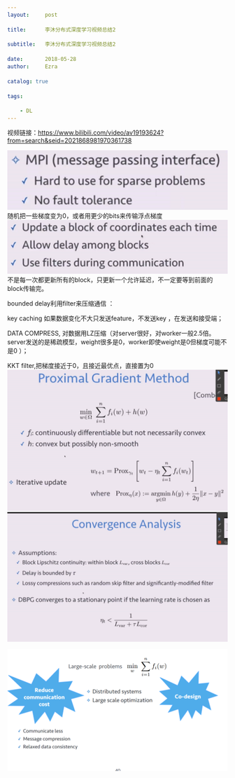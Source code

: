 ```yaml
---
layout:     post

title:      李沐分布式深度学习视频总结2

subtitle:   李沐分布式深度学习视频总结2

date:       2018-05-28
author:     Ezra

catalog: true

tags:

    - DL
---
```




视频链接：<https://www.bilibili.com/video/av19193624?from=search&seid=2021868981970361738> 





![img](https://github.com/ezraxe/ezraxe.github.io/raw/master/img/Image(3).png) 随机把一些梯度变为0，或者用更少的bits来传输浮点梯度 ![img](https://github.com/ezraxe/ezraxe.github.io/raw/master/img/Image(4).png)不是每一次都更新所有的block，只更新一个允许延迟，不一定要等到前面的block传输完。

bounded delay利用filter来压缩通信 ：

key caching 如果数据变化不大只发送feature，不发送key ，在发送和接受端；

DATA COMPRESS, 对数据用LZ压缩（对server很好，对worker一般2.5倍。server发送的是稀疏模型，weight很多是0，worker即使weight是0但梯度可能不是0 ）；

KKT filter,把梯度接近于0，且接近最优点，直接置为0![img](https://github.com/ezraxe/ezraxe.github.io/raw/master/img/Image(5).png) ![img](https://github.com/ezraxe/ezraxe.github.io/raw/master/img/Image(6).png)   

![1529394471709](https://github.com/ezraxe/ezraxe.github.io/raw/master/img/1529394471709.png)